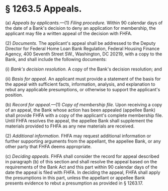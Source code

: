 # § 1263.5   Appeals.

(a) *Appeals by applicants.*—(1) *Filing procedure.* Within 90 calendar days of the date of a Bank's decision to deny an application for membership, the applicant may file a written appeal of the decision with FHFA.


(2) *Documents.* The applicant's appeal shall be addressed to the Deputy Director for Federal Home Loan Bank Regulation, Federal Housing Finance Agency, 400 Seventh Street SW., Washington, DC 20219, with a copy to the Bank, and shall include the following documents:


(i) *Bank's decision resolution.* A copy of the Bank's decision resolution; and


(ii) *Basis for appeal.* An applicant must provide a statement of the basis for the appeal with sufficient facts, information, analysis, and explanation to rebut any applicable presumptions, or otherwise to support the applicant's position.


(b) *Record for appeal.*—(1) *Copy of membership file.* Upon receiving a copy of an appeal, the Bank whose action has been appealed (appellee Bank) shall provide FHFA with a copy of the applicant's complete membership file. Until FHFA resolves the appeal, the appellee Bank shall supplement the materials provided to FHFA as any new materials are received.


(2) *Additional information.* FHFA may request additional information or further supporting arguments from the appellant, the appellee Bank, or any other party that FHFA deems appropriate.


(c) *Deciding appeals.* FHFA shall consider the record for appeal described in paragraph (b) of this section and shall resolve the appeal based on the requirements of the Bank Act and this part within 90 calendar days of the date the appeal is filed with FHFA. In deciding the appeal, FHFA shall apply the presumptions in this part, unless the appellant or appellee Bank presents evidence to rebut a presumption as provided in § 1263.17.




